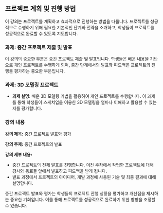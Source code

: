 ## 프로젝트 계획 및 진행 방법

이 강의는 프로젝트를 계획하고 효과적으로 진행하는 방법을 다룹니다. 프로젝트를 성공적으로 수행하기 위해 필요한 기본적인 단계와 전략을 소개하고, 학생들이 프로젝트를 성공적으로 완료할 수 있도록 지도합니다.

### 과제: 중간 프로젝트 제출 및 발표

이 강의의 중요한 부분은 중간 프로젝트 제출 및 발표입니다. 학생들은 배운 내용을 기반으로 개인 프로젝트를 수행하게 되며, 중간 단계에서의 발표와 피드백은 프로젝트의 진행을 평가하는 중요한 부분입니다.

### 과제: 3D 모델링 프로젝트

- **과제 설명:** 배운 3D 모델링 기법을 활용하여 개인 프로젝트를 수행합니다. 이 과제를 통해 학생들이 스케치업을 이용한 3D 모델링을 얼마나 이해하고 활용할 수 있는지를 평가합니다.

### 강의 내용

**강의 제목:** 중간 프로젝트 발표와 평가

**강의 주제:** 중간 프로젝트의 발표

**강의 세부 내용:**
- 중간 프로젝트의 전체 발표를 진행합니다. 이전 주차에서 작업한 프로젝트에 대해 강사와 동료들 앞에서 발표하고 피드백을 받게 됩니다.
- 발표 과정에서 프로젝트의 아이디어, 개발 과정에 사용된 기술 및 최종 결과에 대해 설명합니다.

중간 프로젝트 발표와 평가는 학생들의 프로젝트 진행 상황을 평가하고 개선점을 제시하는 중요한 기회입니다. 이를 통해 프로젝트를 성공적으로 완료하기 위한 방향을 조정할 수 있습니다.
